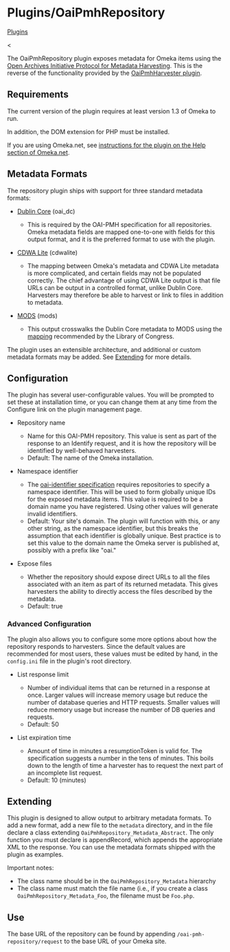 Plugins/OaiPmhRepository
========================

[Plugins](../Plugins.html "Plugins")

<

The OaiPmhRepository plugin exposes metadata for Omeka items using the
[Open Archives Initiative Protocol for Metadata Harvesting](http://www.openarchives.org/pmh). This is the reverse of the
functionality provided by the [OaiPmhHarvester plugin](http://omeka.org/codex/Plugins/OaipmhHarvester "Plugins/OaipmhHarvester").

Requirements
-----------------------------------------------------------------

The current version of the plugin requires at least version 1.3 of Omeka
to run.

In addition, the DOM extension for PHP must be installed.

If you are using Omeka.net, see [instructions for the plugin on the Help section of Omeka.net](http://info.omeka.net/build-a-website/manage-themes-and-plugins/oai-pmh-repository/).

Metadata Formats
-------------------------------------------------------------------------

The repository plugin ships with support for three standard metadata
formats:

-   [Dublin Core](http://dublincore.org) (oai\_dc)
    -   This is required by the OAI-PMH specification for
        all repositories. Omeka metadata fields are mapped one-to-one
        with fields for this output format, and it is the preferred
        format to use with the plugin.

-   [CDWA Lite](http://www.getty.edu/research/conducting_research/standards/cdwa/cdwalite.html) (cdwalite)
    -   The mapping between Omeka's metadata and CDWA Lite metadata is
        more complicated, and certain fields may not be
        populated correctly. The chief advantage of using CDWA Lite
        output is that file URLs can be output in a controlled format,
        unlike Dublin Core. Harvesters may therefore be able to harvest
        or link to files in addition to metadata.


-   [MODS](http://www.loc.gov/standards/mods/) (mods)
    -   This output crosswalks the Dublin Core metadata to MODS using
        the
        [mapping](http://www.loc.gov/standards/mods/dcsimple-mods.html)
        recommended by the Library of Congress.

The plugin uses an extensible architecture, and additional or custom
metadata formats may be added. See
[Extending](OaiPmhRepository.html#Extending) for more details.

Configuration 
-------------------------------------------------------------------

The plugin has several user-configurable values. You will be prompted to
set these at installation time, or you can change them at any time from
the Configure link on the plugin management page.

-   Repository name
    -   Name for this OAI-PMH repository. This value is sent as part of
        the response to an Identify request, and it is how the
        repository will be identified by well-behaved harvesters.
    -   Default: The name of the Omeka installation.


-   Namespace identifier
    -   The [oai-identifier specification](http://www.openarchives.org/OAI/2.0/guidelines-oai-identifier.htm)
        requires repositories to specify a namespace identifier. This
        will be used to form globally unique IDs for the exposed
        metadata items. This value is required to be a domain name you
        have registered. Using other values will generate
        invalid identifiers.
    -   Default: Your site's domain. The plugin will function with this,
        or any other string, as the namespace identifier, but this
        breaks the assumption that each identifier is globally unique.
        Best practice is to set this value to the domain name the Omeka
        server is published at, possibly with a prefix like "oai."


-   Expose files
    -   Whether the repository should expose direct URLs to all the
        files associated with an item as part of its returned metadata.
        This gives harvesters the ability to directly access the files
        described by the metadata.
    -   Default: true

### Advanced Configuration 

The plugin also allows you to configure some more options about how the
repository responds to harvesters. Since the default values are
recommended for most users, these values must be edited by hand, in the
`config.ini` file in the plugin's root directory.

-   List response limit
    -   Number of individual items that can be returned in a response
        at once. Larger values will increase memory usage but reduce the
        number of database queries and HTTP requests. Smaller values
        will reduce memory usage but increase the number of DB queries
        and requests.
    -   Default: 50


-   List expiration time
    -   Amount of time in minutes a resumptionToken is valid for. The
        specification suggests a number in the tens of minutes. This
        boils down to the length of time a harvester has to request the
        next part of an incomplete list request.
    -   Default: 10 (minutes)

Extending 
-----------------------------------------------------------

This plugin is designed to allow output to arbitrary metadata formats.
To add a new format, add a new file to the `metadata` directory, and in
the file declare a class extending `OaiPmhRepository_Metadata_Abstract`.
The only function you must declare is appendRecord, which appends the
appropriate XML to the response. You can use the metadata formats
shipped with the plugin as examples.

Important notes:

-   The class name should be in the `OaiPmhRepository_Metadata`
    hierarchy
-   The class name must match the file name (i.e., if you create a class
    `OaiPmhRepository_Metadata_Foo`, the filename must be `Foo.php`.

Use 
-----------------------------------------------

The base URL of the repository can be found by appending
`/oai-pmh-repository/request` to the base URL of your Omeka site.
